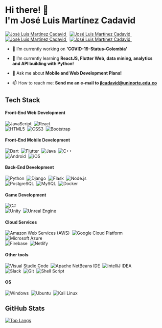 


# Hi there! 👋 <br/> I'm José Luis Martínez Cadavid



<a href="https://github.com/jlcadavid/" target="_blank" rel="noopener noreferrer">
<img src="https://img.shields.io/badge/github%20-%23161b22.svg?&style=for-the-badge&logo=github&logoColor=white" alt="José Luis Martínez Cadavid"/>
</a>&nbsp;

<a href="https://www.linkedin.com/in/jlcadavid/" target="_blank" rel="noopener noreferrer">
<img src="https://img.shields.io/badge/linkedin%20-%230077B5.svg?&style=for-the-badge&logo=linkedin&logoColor=white" alt="José Luis Martínez Cadavid"/>
</a>&nbsp;

<a href="https://www.instagram.com/jlcadavid/" target="_blank" rel="noopener noreferrer">
<img src="https://img.shields.io/badge/instagram%20-%23E4405F.svg?&style=for-the-badge&logo=instagram&logoColor=white" alt="José Luis Martínez Cadavid"/>
</a>&nbsp;

<a href="mailto:jlcadavid@uninorte.edu.co" target="_blank" rel="noopener noreferrer">
<img src="https://img.shields.io/badge/Gmail-D14836?style=for-the-badge&logo=gmail&logoColor=white" alt="José Luis Martínez Cadavid"/>
</a>&nbsp;



- 🔭 I’m currently working on **'COVID-19-Status-Colombia'**
- 🌱 I’m currently learning **ReactJS, Flutter Web, data mining, analytics and API building with Python!**

- 🔭 Ask me about **Mobile and Web Development Plans!**

- 📫 How to reach me: **Send me an e-mail to jlcadavid@uninorte.edu.co**



## Tech Stack

#### Front-End Web Development

<img src="https://img.shields.io/badge/JavaScript-323330?style=for-the-badge&logo=javascript&logoColor=F7DF1E" alt="JavaScript"/>&nbsp;
<img src="https://img.shields.io/badge/React-20232A?style=for-the-badge&logo=react&logoColor=61DAFB" alt="React"/>&nbsp;
<br/>
<img src="https://img.shields.io/badge/html5%20-%23E34F26.svg?&style=for-the-badge&logo=html5&logoColor=white" alt="HTML5"/>&nbsp;
<img src="https://img.shields.io/badge/css3%20-%231572B6.svg?&style=for-the-badge&logo=css3&logoColor=white" alt="CSS3"/>&nbsp;
<img src="https://img.shields.io/badge/Bootstrap-563D7C?style=for-the-badge&logo=bootstrap&logoColor=white" alt="Bootstrap"/>&nbsp;

#### Front-End Mobile Development

<img src="https://img.shields.io/badge/Dart-0175C2?style=for-the-badge&logo=dart&logoColor=white" alt="Dart"/>&nbsp;
<img src="https://img.shields.io/badge/Flutter-02569B?style=for-the-badge&logo=flutter&logoColor=white" alt="Flutter"/>&nbsp;
<img src="https://img.shields.io/badge/Java-ED8B00?style=for-the-badge&logo=java&logoColor=white" alt="Java"/>&nbsp;
<img src="https://img.shields.io/badge/C%2B%2B-00599C?style=for-the-badge&logo=c%2B%2B&logoColor=white" alt="C++"/>&nbsp;
<br/>
<img src="https://img.shields.io/badge/Android-3DDC84?style=for-the-badge&logo=android&logoColor=white" alt="Android"/>&nbsp;
<img src="https://img.shields.io/badge/iOS-000000?style=for-the-badge&logo=ios&logoColor=white" alt="iOS"/>&nbsp;

#### Back-End Development

<img src="https://img.shields.io/badge/python%20-%233776AB.svg?&style=for-the-badge&logo=python&logoColor=white" alt="Python"/>&nbsp;
<img src="https://img.shields.io/badge/Django-092E20?style=for-the-badge&logo=django&logoColor=white" alt="Django"/>&nbsp;
<img src="https://img.shields.io/badge/Flask-000000?style=for-the-badge&logo=flask&logoColor=white" alt="Flask"/>&nbsp;
<img src="https://img.shields.io/badge/node.js%20-%23339933.svg?&style=for-the-badge&logo=node.js&logoColor=white" alt="Node.js"/>&nbsp;
<br/>
<img src="https://img.shields.io/badge/PostgreSQL-316192?style=for-the-badge&logo=postgresql&logoColor=white" alt="PostgreSQL"/>&nbsp;
<img src="https://img.shields.io/badge/MySQL-00000F?style=for-the-badge&logo=mysql&logoColor=white" alt="MySQL"/>&nbsp;
<img src="https://img.shields.io/badge/Docker-2CA5E0?style=for-the-badge&logo=docker&logoColor=white" alt="Docker"/>&nbsp;

#### Game Development

<img src="https://img.shields.io/badge/c sharp%20-%23239120.svg?&style=for-the-badge&logo=c-sharp&logoColor=white" alt="C#"/>&nbsp;
<br/>
<img src="https://img.shields.io/badge/Unity-100000?style=for-the-badge&logo=unity&logoColor=white" alt="Unity"/>&nbsp;
<img src="https://img.shields.io/badge/unreal engine%20-%23313131.svg?&style=for-the-badge&logo=unreal-engine&logoColor=white" alt="Unreal Engine"/>

#### Cloud Services

<img src="https://img.shields.io/badge/Amazon_AWS-232F3E?style=for-the-badge&logo=amazon-aws&logoColor=white" alt="Amazon Web Services (AWS)"/>&nbsp;
<img src="https://img.shields.io/badge/Google_Cloud-4285F4?style=for-the-badge&logo=google-cloud&logoColor=white" alt="Google Cloud Platform"/>&nbsp;
<img src="https://img.shields.io/badge/Microsoft_Azure-0089D6?style=for-the-badge&logo=microsoft-azure&logoColor=white" alt="Microsoft Azure"/>&nbsp;
<br/>
<img src="https://img.shields.io/badge/firebase-ffca28?style=for-the-badge&logo=firebase&logoColor=white" alt="Firebase"/>&nbsp;
<img src="https://img.shields.io/badge/netlify%20-%2300C7B7.svg?&style=for-the-badge&logo=netlify&logoColor=white" alt="Netlify"/>&nbsp;

#### Other tools

<img src="https://img.shields.io/badge/visual studio code%20-%23007ACC.svg?&style=for-the-badge&logo=visual-studio-code&logoColor=white" alt="Visual Studio Code"/>&nbsp;
<img src="https://img.shields.io/badge/apache netbeans ide%20-%231B6AC6.svg?&style=for-the-badge&logo=apache-netbeans-ide&logoColor=white" alt="Apache NetBeans IDE"/>&nbsp;
<img src="https://img.shields.io/badge/intellij idea%20-%23000000.svg?&style=for-the-badge&logo=intellij-idea&logoColor=white" alt="IntelliJ IDEA"/>&nbsp;
<br/>
<img src="https://img.shields.io/badge/Slack-4A154B?style=for-the-badge&logo=slack&logoColor=white" alt="Slack"/>&nbsp;
<img src="https://img.shields.io/badge/git%20-%23F05032.svg?&style=for-the-badge&logo=git&logoColor=white" alt="Git"/>&nbsp;
<img src="https://img.shields.io/badge/Shell_Script-121011?style=for-the-badge&logo=gnu-bash&logoColor=white" alt="Shell Script"/>&nbsp;

#### OS

<img src="https://img.shields.io/badge/Windows-0078D6?style=for-the-badge&logo=windows&logoColor=white" alt="Windows"/>&nbsp;
<img src="https://img.shields.io/badge/Ubuntu-E95420?style=for-the-badge&logo=ubuntu&logoColor=white" alt="Ubuntu"/>&nbsp;
<img src="https://img.shields.io/badge/Kali_Linux-557C94?style=for-the-badge&logo=kali-linux&logoColor=white" alt="Kali Linux"/>&nbsp;



## GitHub Stats

[![Top Langs](https://github-readme-stats.vercel.app/api/top-langs/?username=jlcadavid&layout=compact&theme=prussian)](https://github.com/jlcadavid/github-readme-stats)
<!--
  [![Github stats](https://github-readme-stats.vercel.app/api?username=jlcadavid&count_private=true&show_icons=true&theme=prussian)](https://github.com/jlcadavid/github-readme-stats)
  <br />
-->



<!--
**jlcadavid/jlcadavid** is a ✨ _special_ ✨ repository because its `README.md` (this file) appears on your GitHub profile.

Here are some ideas to get you started:

- 🔭 I’m currently working on ...
- 🌱 I’m currently learning ...
- 👯 I’m looking to collaborate on ...
- 🤔 I’m looking for help with ...
- 💬 Ask me about ...
- 📫 How to reach me: ...
- 😄 Pronouns: ...
- ⚡ Fun fact: ...
-->
